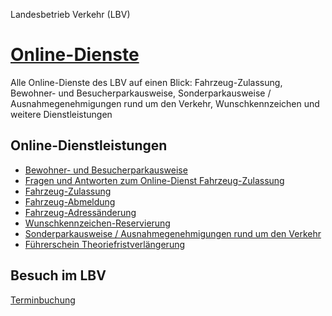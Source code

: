 


Landesbetrieb Verkehr (LBV)

[Online-Dienste](/864200-864200)
================================

Alle Online-Dienste des LBV auf einen Blick: Fahrzeug-Zulassung, Bewohner- und Besucherparkausweise, Sonderparkausweise / Ausnahmegenehmigungen rund um den Verkehr, Wunschkennzeichen und weitere Dienstleistungen

Online-Dienstleistungen
-----------------------

* [Bewohner- und Besucherparkausweise](https://serviceportal.hamburg.de/HamburgGateway/Service/Entry/bparken2)
* [Fragen und Antworten zum Online-Dienst Fahrzeug-Zulassung](/verkehr/lbv/faq/fahrzeugzulassung-online)
* [Fahrzeug-Zulassung](https://www.behoerden-serviceportal.de/onlineantraege/onlineantrag?prozessKey=m40191.zl&oeId=S100002.OE.0000010251-0000296974&leistungId=99036020001000&p=020000)
* [Fahrzeug-Abmeldung](https://www.behoerden-serviceportal.de/onlineantraege/onlineantrag?prozessKey=m40191.ab&oeId=S100002.OE.0000010251-0000296974&leistungId=99036026017000&p=020000)
* [Fahrzeug-Adressänderung](https://www.behoerden-serviceportal.de/onlineantraege/onlineantrag?prozessKey=m40191.zl&oeId=S100002.OE.0000010251-0000296974&leistungId=99036020001000&p=020000)
* [Wunschkennzeichen-Reservierung](https://kfzonline.ekom21.de/kfzonline.public/start.html?oe=00.00.02.000000)
* [Sonderparkausweise / Ausnahmegenehmigungen rund um den Verkehr](https://portal-civ-ozg.ekom21.de/civ-ozg.public/start.html?oe=00.00.LBV&mode=&mode=cc&cc_key=AusnahmegenehmigungMenu)
* [Führerschein Theoriefristverlängerung](https://portal-civ-ozg.ekom21.de/civ-ozg.public/start.html?oe=00.00.LBV&mode=cc&cc_key=AusnahmegenehmigungHaltenUndParken&V.Z.TYP.Value=NOREG)

Besuch im LBV
-------------

[Terminbuchung](https://www.lbv-termine.de/)

